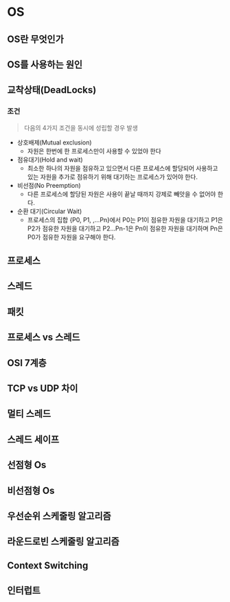 # OS

## OS란 무엇인가

## OS를 사용하는 원인

## 교착상태(DeadLocks)
### 조건
> 다음의 4가지 조건을 동시에 성립할 경우 발생
+ 상호배제(Mutual exclusion)
    + 자원은 한번에 한 프로세스만이 사용할 수 있었야 한다
+ 점유대기(Hold and wait)
    + 최소한 하나의 자원을 점유하고 있으면서 다른 프로세스에 할당되어 사용하고 있는 자원을 추가로 점유하기 위해 대기하는 프로세스가 있어야 한다.
+ 비선점(No Preemption)
    + 다른 프로세스에 할당된 자원은 사용이 끝날 때까지 강제로 빼앗을 수 없어야 한다.
+ 순환 대기(Circular Wait)
    + 프로세스의 집합 {P0, P1, ,…Pn}에서 P0는 P1이 점유한 자원을 대기하고 P1은 P2가 점유한 자원을 대기하고 P2…Pn-1은 Pn이 점유한 자원을 대기하며 Pn은 P0가 점유한 자원을 요구해야 한다.

## 프로세스

## 스레드

## 패킷

## 프로세스 vs 스레드

## OSI 7계층

## TCP vs UDP 차이

## 멀티 스레드

## 스레드 세이프

## 선점형 Os

## 비선점형 Os

## 우선순위 스케줄링 알고리즘

## 라운드로빈 스케줄링 알고리즘

## Context Switching

## 인터럽트

